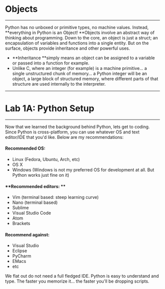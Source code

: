 # Objects

---

Python has no unboxed or primitive types, no machine values. Instead, **everything in Python is an Object! **Objects involve an abstract way of thinking about programming. Down to the core, an object is just a struct; an encapsulation of variables and functions into a single entity. But on the surface, objects provide inheritance and other powerful uses.

* **Inheritance **simply means an object can be assigned to a variable or passed into a function for example. 
* Unlike C, where an integer \(for example\) is a machine primitive… a single unstructured chunk of memory… a Python integer will be an object, a large block of structured memory, where different parts of that structure are used internally to the interpreter.

---

# Lab 1A: Python Setup

---

Now that we learned the background behind Python, lets get to coding. Since Python is cross-platform, you can use whatever OS and text editor/IDE that you'd like. Below are my recommendations:

#### Recommended OS:

* Linux \(Fedora, Ubuntu, Arch, etc\)
* OS X
* Windows \(Windows is not my preferred OS for development at all. But Python works just fine on it\)

#### **Recommended editors: **

* Vim \(terminal based: steep learning curve\)
* Nano \(terminal based\)
* Sublime
* Visual Studio Code
* Atom
* Brackets

#### Recommend against:

* Visual Studio
* Eclipse
* PyCharm
* EMacs
* etc

We flat out do not need a full fledged IDE. Python is easy to understand and type. The faster you memorize it... the faster you'll be dropping scripts.

